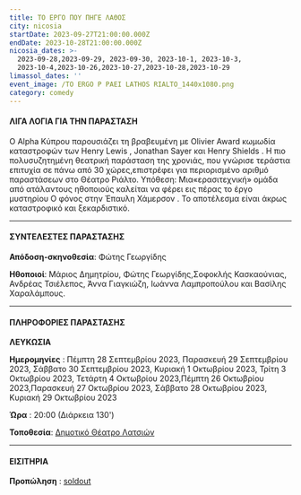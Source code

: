 ```yaml
---
title: ΤΟ ΕΡΓΟ ΠΟΥ ΠΗΓΕ ΛΑΘΟΣ
city: nicosia
startDate: 2023-09-27T21:00:00.000Z
endDate: 2023-10-28T21:00:00.000Z
nicosia_dates: >-
  2023-09-28,2023-09-29, 2023-09-30, 2023-10-1, 2023-10-3,
  2023-10-4,2023-10-26,2023-10-27,2023-10-28,2023-10-29
limassol_dates: ''
event_image: /TO ERGO P PAEI LATHOS RIALTO_1440x1080.png
category: comedy
---
```


#### ΛΙΓΑ ΛΟΓΙΑ ΓΙΑ ΤΗΝ ΠΑΡΑΣΤΑΣΗ

O Alpha Κύπρου παρουσιάζει τη βραβευμένη με	Olivier Award κωμωδία καταστροφών	των Henry Lewis , Jonathan Sayer και Henry Shields . Η πιο πολυσυζητημένη θεατρική παράσταση της χρονιάς, που γνώρισε τεράστια επιτυχία σε πάνω από 30 χώρες,επιστρέφει για περιορισμένο αριθμό παραστάσεων στο Θέατρο Ριάλτο. Υπόθεση: Μια«ερασιτεχνική» ομάδα από ατάλαντους ηθοποιούς καλείται να φέρει εις πέρας το έργο μυστηρίου	Ο φόνος στην Έπαυλη Χάμερσον	. Το αποτέλεσμα είναι άκρως καταστροφικό και ξεκαρδιστικό.

***

#### ΣΥΝΤΕΛΕΣΤΕΣ ΠΑΡΑΣΤΑΣΗΣ

**Απόδοση-σκηνοθεσία**: Φώτης Γεωργίδης

**Ηθοποιοί**: Μάριος Δημητρίου, Φώτης Γεωργίδης,Σοφοκλής Κασκαούνιας, Ανδρέας Τσιέλεπος, Άννα Γιαγκιώζη, Ιωάννα Λαμπροπούλου και Βασίλης Χαραλάμπους.

***

#### ΠΛΗΡΟΦΟΡΙΕΣ ΠΑΡΑΣΤΑΣΗΣ

**ΛΕΥΚΩΣΙΑ**

**Ημερομηνίες** : Πέμπτη 28 Σεπτεμβρίου 2023, Παρασκευή 29 Σεπτεμβρίου 2023, Σάββατο 30 Σεπτεμβρίου 2023, Κυριακή 1 Οκτωβρίου 2023, Τρίτη 3 Οκτωβρίου 2023, Τετάρτη 4 Οκτωβρίου 2023,Πέμπτη 26 Οκτωβρίου 2023,Παρασκευή 27 Οκτωβρίου 2023, Σάββατο 28 Οκτωβρίου 2023, Κυριακή 29 Οκτωβρίου 2023

**Ώρα** : 20:00 (Διάρκεια 130')

**Τοποθεσία**: [Δημοτικό Θέατρο Λατσιών](https://www.google.gr/maps/place/%CE%94%CE%B7%CE%BC%CE%BF%CF%84%CE%B9%CE%BA%CF%8C+%CE%98%CE%AD%CE%B1%CF%84%CF%81%CE%BF+%CE%9B%CE%B1%CF%84%CF%83%CE%B9%CF%8E%CE%BD/@35.1070868,33.3760203,17z/data=!3m1!4b1!4m6!3m5!1s0x14de1911bf2eb683:0x521b7a6d61ba1aed!8m2!3d35.1070824!4d33.3785952!16s%2Fg%2F1v3sqlxc?hl=el\&entry=ttu)

***

#### ΕΙΣΙΤΗΡΙΑ

**Προπώληση** : [soldout](https://www.soldoutticketbox.com/the-play-that-goes-wrong-new-2023/?lang=el)
